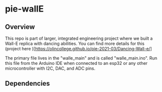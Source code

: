 # pie-wallE

## Overview 

This repo is part of larger, integrated engineering project where we built a Wall-E replica with dancing abilities. You can find more details for this (project here )[https://olincollege.github.io/pie-2021-03/Dancing-Wall-e/]

The primary file lives in the "walle_main" and is called "walle_main.ino". Run this file from the Arduino IDE when connected to an esp32 or any other microcontroller with I2C, DAC, and ADC pins. 

## Dependencies 

